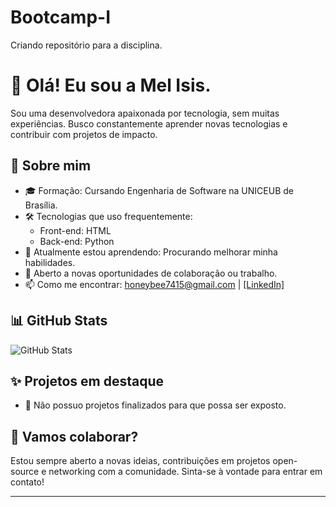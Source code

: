 # Bootcamp-I
Criando repositório para a disciplina.
# 👋 Olá! Eu sou a Mel Isis.

Sou uma desenvolvedora apaixonada por tecnologia, sem muitas experiências. Busco constantemente aprender novas tecnologias e contribuir com projetos de impacto.

## 🚀 Sobre mim

- 🎓 Formação: Cursando Engenharia de Software na UNICEUB de Brasília.
- 🛠️ Tecnologias que uso frequentemente:
  - Front-end: HTML
  - Back-end: Python
- 🌱 Atualmente estou aprendendo: Procurando melhorar minha habilidades.
- 💼 Aberto a novas oportunidades de colaboração ou trabalho.
- 📫 Como me encontrar: honeybee7415@gmail.com | [[LinkedIn]](https://www.linkedin.com/in/mel-isis-58544a347/?trk=opento_sprofile_topcard)

## 📊 GitHub Stats

![GitHub Stats](https://github-readme-stats.vercel.app/api?username=honeybee2409&show_icons=true&theme=default)

## ✨ Projetos em destaque

- 🔧 Não possuo projetos finalizados para que possa ser exposto.

## 🤝 Vamos colaborar?

Estou sempre aberto a novas ideias, contribuições em projetos open-source e networking com a comunidade. Sinta-se à vontade para entrar em contato!

---

